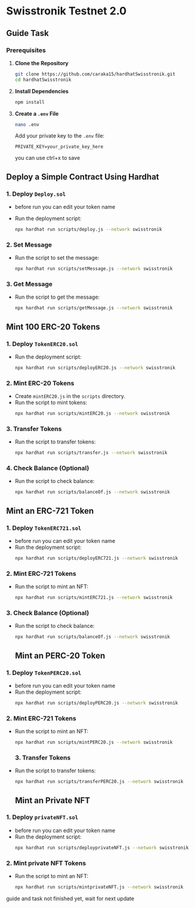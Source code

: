 # Swisstronik Testnet 2.0

## Guide Task

### Prerequisites

1. **Clone the Repository**

   ```sh
   git clone https://github.com/caraka15/hardhatSwisstronik.git
   cd hardhatSwisstronik
   ```

2. **Install Dependencies**

   ```sh
   npm install
   ```

3. **Create a `.env` File**
   ```sh
   nano .env
   ```
   Add your private key to the `.env` file:
   ```
   PRIVATE_KEY=your_private_key_here
   ```
   you can use ctrl+x to save

## Deploy a Simple Contract Using Hardhat

### 1. Deploy `Deploy.sol`

- before run you can edit your token name

- Run the deployment script:
  ```sh
  npx hardhat run scripts/deploy.js --network swisstronik
  ```

### 2. Set Message

- Run the script to set the message:
  ```sh
  npx hardhat run scripts/setMessage.js --network swisstronik
  ```

### 3. Get Message

- Run the script to get the message:
  ```sh
  npx hardhat run scripts/getMessage.js --network swisstronik
  ```

## Mint 100 ERC-20 Tokens

### 1. Deploy `TokenERC20.sol`

- Run the deployment script:
  ```sh
  npx hardhat run scripts/deployERC20.js --network swisstronik
  ```

### 2. Mint ERC-20 Tokens

- Create `mintERC20.js` in the `scripts` directory.
- Run the script to mint tokens:
  ```sh
  npx hardhat run scripts/mintERC20.js --network swisstronik
  ```

### 3. Transfer Tokens

- Run the script to transfer tokens:
  ```sh
  npx hardhat run scripts/transfer.js --network swisstronik
  ```

### 4. Check Balance (Optional)

- Run the script to check balance:
  ```sh
  npx hardhat run scripts/balanceOf.js --network swisstronik
  ```

## Mint an ERC-721 Token

### 1. Deploy `TokenERC721.sol`

- before run you can edit your token name
- Run the deployment script:
  ```sh
  npx hardhat run scripts/deployERC721.js --network swisstronik
  ```

### 2. Mint ERC-721 Tokens

- Run the script to mint an NFT:
  ```sh
  npx hardhat run scripts/mintERC721.js --network swisstronik
  ```

### 3. Check Balance (Optional)

- Run the script to check balance:

  ```sh
  npx hardhat run scripts/balanceOf.js --network swisstronik
  ```

  ## Mint an PERC-20 Token

### 1. Deploy `TokenPERC20.sol`

- before run you can edit your token name
- Run the deployment script:
  ```sh
  npx hardhat run scripts/deployPERC20.js --network swisstronik
  ```

### 2. Mint ERC-721 Tokens

- Run the script to mint an NFT:

  ```sh
  npx hardhat run scripts/mintPERC20.js --network swisstronik
  ```

  ### 3. Transfer Tokens

- Run the script to transfer tokens:

  ```sh
  npx hardhat run scripts/transferPERC20.js --network swisstronik
  ```

  ## Mint an Private NFT

### 1. Deploy `privateNFT.sol`

- before run you can edit your token name
- Run the deployment script:
  ```sh
  npx hardhat run scripts/deployprivateNFT.js --network swisstronik
  ```

### 2. Mint private NFT Tokens

- Run the script to mint an NFT:

  ```sh
  npx hardhat run scripts/mintprivateNFT.js --network swisstronik
  ```

guide and task not finished yet, wait for next update
